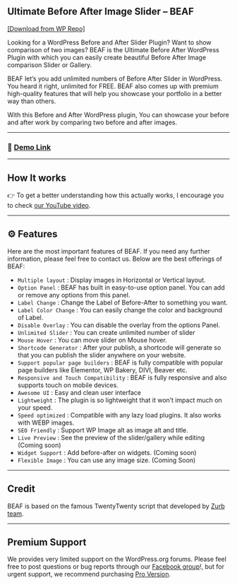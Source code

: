 ## Ultimate Before After Image Slider – BEAF
[[Download from WP Repo]](https://wordpress.org/plugins/beaf-before-and-after-gallery/)

Looking for a WordPress Before and After Slider Plugin? Want to show comparison of two images? BEAF is the Ultimate Before After WordPress Plugin with which you can easily create beautiful Before After Image comparison Slider or Gallery.

BEAF let’s you add unlimited numbers of Before After Slider in WordPress. You heard it right, unlimited for FREE. BEAF also comes up with premium high-quality features that will help you showcase your portfolio in a better way than others.

With this Before and After WordPress plugin, You can showcase your before and after work by comparing two before and after images.

---

### 🚀 [Demo Link](https://live.themefic.com/beaf/)

---

## How It works

👉 To get a better understanding how this actually works, I encourage you to check [our YouTube video](https://www.youtube.com/watch?v=ElgxbyPYH6Y/).

---

## ⚙ Features

Here are the most important features of BEAF. If you need any further information, please feel free to contact us. Below are the best offerings of BEAF:

  * `Multiple layout` : Display images in Horizontal or Vertical layout.
  * `Option Panel` : BEAF has built in easy-to-use option panel. You can add or remove any options from this panel.
  * `Label Change` : Change the Label of Before-After to something you want.
  * `Label Color Change` : You can easily change the color and background of Label.
  * `Disable Overlay` : You can disable the overlay from the options Panel.
  * `Unlimited Slider` : You can create unlimited number of slider
  * `Mouse Hover` : You can move slider on Mouse hover.
  * `Shortcode Generator` : After your publish, a shortcode will generate so that you can publish the slider anywhere on your website.
  * `Support popular page builders` : BEAF is fully compatible with popular page builders like Elementor, WP Bakery, DIVI, Beaver etc.
  * `Responsive and Touch Compatibility` : BEAF is fully responsive and also supports touch on mobile devices.
  * `Awesome UI` : Easy and clean user interface
  * `Lightweight` : The plugin is so lightweight that it won’t impact much on your speed.
  * `Speed optimized` : Compatible with any lazy load plugins. It also works with WEBP images.
  * `SEO Friendly` : Support WP Image alt as image alt and title.
  * `Live Preview` : See the preview of the slider/gallery while editing (Coming soon)
  * `Widget Support` : Add before-after on widgets. (Coming soon)
  * `Flexible Image` : You can use any image size. (Coming Soon)

---

## Credit

BEAF is based on the famous TwentyTwenty script that developed by [Zurb team](https://zurb.com/playground/twentytwenty).

-----

## Premium Support

We provides very limited support on the WordPress.org forums. Please feel free to post questions or bug reports through our [Facebook group](https://www.facebook.com/groups/themefic/)!, but for urgent support, we recommend purchasing [Pro Version](https://live.themefic.com/beaf/pro).
